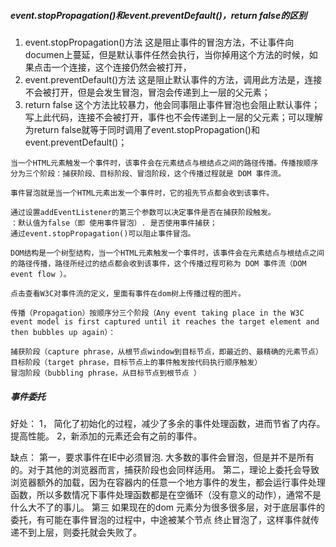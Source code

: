 ##### event.stopPropagation()和event.preventDefault()，return false的区别  
1. event.stopPropagation()方法
这是阻止事件的冒泡方法，不让事件向documen上蔓延，但是默认事件任然会执行，当你掉用这个方法的时候，如果点击一个连接，这个连接仍然会被打开，
2. event.preventDefault()方法
这是阻止默认事件的方法，调用此方法是，连接不会被打开，但是会发生冒泡，冒泡会传递到上一层的父元素；
3. return false
这个方法比较暴力，他会同事阻止事件冒泡也会阻止默认事件；写上此代码，连接不会被打开，事件也不会传递到上一层的父元素；可以理解为return false就等于同时调用了event.stopPropagation()和event.preventDefault()；


```
当一个HTML元素触发一个事件时，该事件会在元素结点与根结点之间的路径传播。传播按顺序分为三个阶段：捕获阶段、目标阶段、冒泡阶段，这个传播过程就是 DOM 事件流。

事件冒泡就是当一个HTML元素出发一个事件时，它的祖先节点都会收到该事件。

通过设置addEventListener的第三个参数可以决定事件是否在捕获阶段触发。
：默认值为false（即 使用事件冒泡）. 是否使用事件捕获；
通过event.stopPropagation()可以阻止事件冒泡。

DOM结构是一个树型结构，当一个HTML元素触发一个事件时，该事件会在元素结点与根结点之间的路径传播，路径所经过的结点都会收到该事件，这个传播过程可称为 DOM 事件流（DOM event flow ）。

点击查看W3C对事件流的定义，里面有事件在dom树上传播过程的图片。

传播（Propagation）按顺序分三个阶段（Any event taking place in the W3C event model is first captured until it reaches the target element and then bubbles up again）：

捕获阶段（capture phrase，从根节点window到目标节点，即最近的、最精确的元素节点）
目标阶段（target phrase，目标节点上的事件触发按代码执行顺序触发）
冒泡阶段（bubbling phrase，从目标节点到根节点 ）
```

##### 事件委托 
好处：
1， 简化了初始化的过程，减少了多余的事件处理函数，进而节省了内存。提高性能。
2，新添加的元素还会有之前的事件。

缺点：
第一，要求事件在IE中必须冒泡. 大多数的事件会冒泡，但是并不是所有的。对于其他的浏览器而言，捕获阶段也会同样适用。
第二，理论上委托会导致浏览器额外的加载，因为在容器内的任意一个地方事件的发生，都会运行事件处理函数，所以多数情况下事件处理函数都是在空循环（没有意义的动作），通常不是什么大不了的事儿。
第三 如果现在的dom 元素分为很多很多层，对于底层事件的委托，有可能在事件冒泡的过程中，中途被某个节点 终止冒泡了，这样事件就传递不到上层，则委托就会失败了。
